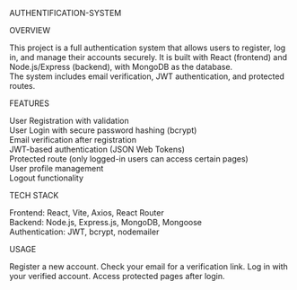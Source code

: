  AUTHENTIFICATION-SYSTEM 

 
 OVERVIEW 
 
This project is a full authentication system that allows users to register, log in, and manage their accounts securely. It is built with React (frontend) and Node.js/Express (backend), with MongoDB as the database.  
The system includes email verification, JWT authentication, and protected routes.

 FEATURES
 
User Registration with validation  
User Login with secure password hashing (bcrypt)  
Email verification after registration  
JWT-based authentication (JSON Web Tokens)  
Protected route (only logged-in users can access certain pages)  
User profile management  
Logout functionality  

  TECH STACK
  
 Frontend: React, Vite, Axios, React Router  
 Backend: Node.js, Express.js, MongoDB, Mongoose  
 Authentication: JWT, bcrypt, nodemailer 

  USAGE
  
Register a new account.
Check your email for a verification link.
Log in with your verified account.
Access protected pages after login.

